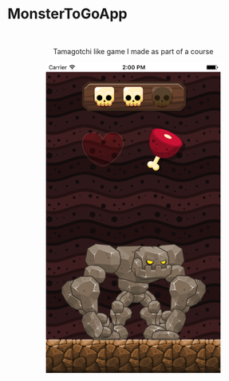 # MonsterToGoApp
<br>
<p align="center"> Tamagotchi like game I made as part of a course </p>
<p align="center">
  <img src="https://github.com/NiklasDanz/MonsterToGoApp/blob/master/Simulator%20Screen%20Shot%2010.01.2017%2C%2014.00.20.png" width="350"/>
</p>
